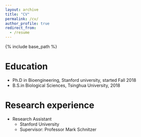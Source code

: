 ```yaml
---
layout: archive
title: "CV"
permalink: /cv/
author_profile: true
redirect_from:
  - /resume
---
```


{% include base_path %}

Education
======
* Ph.D in Bioengineering, Stanford university, started Fall 2018
* B.S.in Biological Sciences, Tsinghua University, 2018

Research experience
======
* Research Assistant
  * Stanford University
  * Supervisor: Professor Mark Schnitzer
